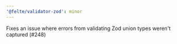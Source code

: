 ```yaml
---
'@felte/validator-zod': minor
---
```


Fixes an issue where errors from validating Zod union types weren't captured (#248)
